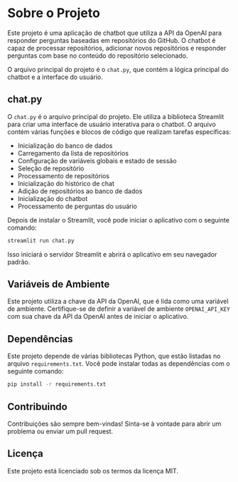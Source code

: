 # Sobre o Projeto

Este projeto é uma aplicação de chatbot que utiliza a API da OpenAI para responder perguntas baseadas em repositórios do GitHub. O chatbot é capaz de processar repositórios, adicionar novos repositórios e responder perguntas com base no conteúdo do repositório selecionado.

O arquivo principal do projeto é o `chat.py`, que contém a lógica principal do chatbot e a interface do usuário.

## chat.py

O `chat.py` é o arquivo principal do projeto. Ele utiliza a biblioteca Streamlit para criar uma interface de usuário interativa para o chatbot. O arquivo contém várias funções e blocos de código que realizam tarefas específicas:

- Inicialização do banco de dados
- Carregamento da lista de repositórios
- Configuração de variáveis globais e estado de sessão
- Seleção de repositório
- Processamento de repositórios
- Inicialização do histórico de chat
- Adição de repositórios ao banco de dados
- Inicialização do chatbot
- Processamento de perguntas do usuário

Depois de instalar o Streamlit, você pode iniciar o aplicativo com o seguinte comando:

```bash
streamlit run chat.py
```

Isso iniciará o servidor Streamlit e abrirá o aplicativo em seu navegador padrão.

## Variáveis de Ambiente

Este projeto utiliza a chave da API da OpenAI, que é lida como uma variável de ambiente. Certifique-se de definir a variável de ambiente `OPENAI_API_KEY` com sua chave da API da OpenAI antes de iniciar o aplicativo.

## Dependências

Este projeto depende de várias bibliotecas Python, que estão listadas no arquivo `requirements.txt`. Você pode instalar todas as dependências com o seguinte comando:

```bash
pip install -r requirements.txt
```

## Contribuindo

Contribuições são sempre bem-vindas! Sinta-se à vontade para abrir um problema ou enviar um pull request.

## Licença

Este projeto está licenciado sob os termos da licença MIT.
